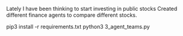 Lately I have been thinking to start investing in public stocks
Created different finance agents to compare different stocks.

pip3 install -r requirements.txt
python3 3_agent_teams.py